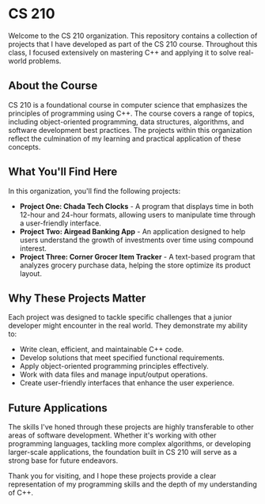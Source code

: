 # CS 210

Welcome to the CS 210 organization. This repository contains a collection of projects that I have developed as part of the CS 210 course. Throughout this class, I focused extensively on mastering C++ and applying it to solve real-world problems.

## About the Course
CS 210 is a foundational course in computer science that emphasizes the principles of programming using C++. The course covers a range of topics, including object-oriented programming, data structures, algorithms, and software development best practices. The projects within this organization reflect the culmination of my learning and practical application of these concepts.

## What You'll Find Here
In this organization, you'll find the following projects:
- **Project One: Chada Tech Clocks** - A program that displays time in both 12-hour and 24-hour formats, allowing users to manipulate time through a user-friendly interface.
- **Project Two: Airgead Banking App** - An application designed to help users understand the growth of investments over time using compound interest.
- **Project Three: Corner Grocer Item Tracker** - A text-based program that analyzes grocery purchase data, helping the store optimize its product layout.

## Why These Projects Matter
Each project was designed to tackle specific challenges that a junior developer might encounter in the real world. They demonstrate my ability to:
- Write clean, efficient, and maintainable C++ code.
- Develop solutions that meet specified functional requirements.
- Apply object-oriented programming principles effectively.
- Work with data files and manage input/output operations.
- Create user-friendly interfaces that enhance the user experience.

## Future Applications
The skills I've honed through these projects are highly transferable to other areas of software development. Whether it's working with other programming languages, tackling more complex algorithms, or developing larger-scale applications, the foundation built in CS 210 will serve as a strong base for future endeavors.

Thank you for visiting, and I hope these projects provide a clear representation of my programming skills and the depth of my understanding of C++.
